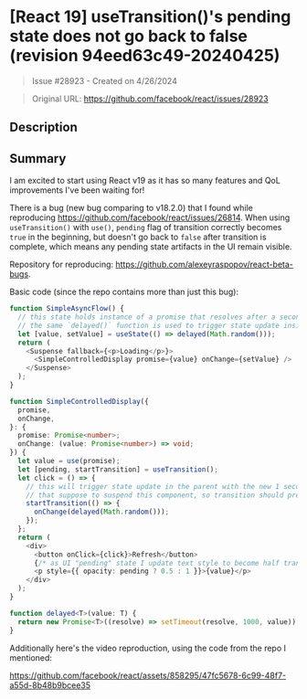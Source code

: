 # [React 19] useTransition()'s pending state does not go back to false (revision 94eed63c49-20240425)

> Issue #28923 - Created on 4/26/2024

> Original URL: https://github.com/facebook/react/issues/28923

## Description

## Summary

I am excited to start using React v19 as it has so many features and QoL improvements I've been waiting for!

There is a bug (new bug comparing to v18.2.0) that I found while reproducing https://github.com/facebook/react/issues/26814. When using `useTransition()` with `use()`, `pending` flag of transition correctly becomes `true` in the beginning, but doesn't go back to `false` after transition is complete, which means any pending state artifacts in the UI remain visible.

Repository for reproducing: https://github.com/alexeyraspopov/react-beta-bugs.

Basic code (since the repo contains more than just this bug):

```ts
function SimpleAsyncFlow() {
  // this state holds instance of a promise that resolves after a second
  // the same `delayed()` function is used to trigger state update inside SimpleControlledDisplay
  let [value, setValue] = useState(() => delayed(Math.random()));
  return (
    <Suspense fallback={<p>Loading</p>}>
      <SimpleControlledDisplay promise={value} onChange={setValue} />
    </Suspense>
  );
}

function SimpleControlledDisplay({
  promise,
  onChange,
}: {
  promise: Promise<number>;
  onChange: (value: Promise<number>) => void;
}) {
  let value = use(promise);
  let [pending, startTransition] = useTransition();
  let click = () => {
    // this will trigger state update in the parent with the new 1 second promise 
    // that suppose to suspend this component, so transition should prevent it
    startTransition(() => {
      onChange(delayed(Math.random()));
    });
  };
  return (
    <div>
      <button onClick={click}>Refresh</button>
      {/* as UI "pending" state I update text style to become half transparent */}
      <p style={{ opacity: pending ? 0.5 : 1 }}>{value}</p>
    </div>
  );
}

function delayed<T>(value: T) {
  return new Promise<T>((resolve) => setTimeout(resolve, 1000, value));
}
```

Additionally here's the video reproduction, using the code from the repo I mentioned:

https://github.com/facebook/react/assets/858295/47fc5678-6c99-48f7-a55d-8b48b9bcee35


